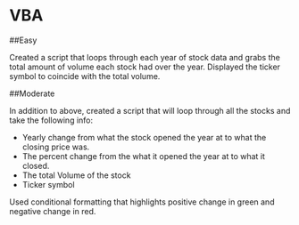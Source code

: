 # VBA
##Easy

Created a script that loops through each year of stock data and grabs the total amount of volume each stock had over the year.
Displayed the ticker symbol to coincide with the total volume.



##Moderate

In addition to above, created a script that will loop through all the stocks and take the following info:
* Yearly change from what the stock opened the year at to what the closing price was.
* The percent change from the what it opened the year at to what it closed.
* The total Volume of the stock
* Ticker symbol

Used conditional formatting that highlights positive change in green and negative change in red.
